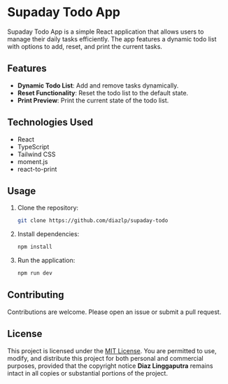 # Supaday Todo App

Supaday Todo App is a simple React application that allows users to manage their daily tasks efficiently. The app features a dynamic todo list with options to add, reset, and print the current tasks.

## Features

- **Dynamic Todo List**: Add and remove tasks dynamically.
- **Reset Functionality**: Reset the todo list to the default state.
- **Print Preview**: Print the current state of the todo list.

## Technologies Used

- React
- TypeScript
- Tailwind CSS
- moment.js
- react-to-print

## Usage

1.  Clone the repository:

    ```bash
    git clone https://github.com/diazlp/supaday-todo
    ```

2.  Install dependencies:

    ```bash
    npm install
    ```

3.  Run the application:

    ```bash
    npm run dev
    ```

## Contributing

Contributions are welcome. Please open an issue or submit a pull request.

## License

This project is licensed under the [MIT License](https://github.com/diazlp/supaday-todo?tab=MIT-1-ov-file). You are permitted to use, modify, and distribute this project for both personal and commercial purposes, provided that the copyright notice **Diaz Linggaputra** remains intact in all copies or substantial portions of the project.

